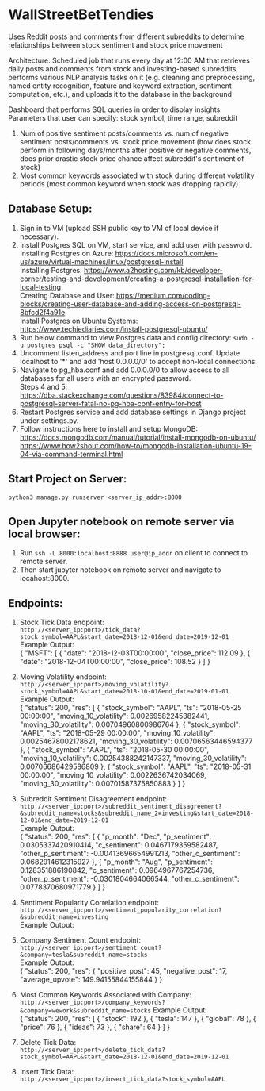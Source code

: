 # WallStreetBetTendies
Uses Reddit posts and comments from different subreddits to determine relationships between stock sentiment and stock price movement

Architecture:
Scheduled job that runs every day at 12:00 AM that retrieves daily posts and comments from stock and investing-based subreddits, performs various NLP analysis tasks on it (e.g. cleaning and preprocessing, named entity recognition, feature and keyword extraction, sentiment computation, etc.), and uploads it to the database in the background

Dashboard that performs SQL queries in order to display insights:
Parameters that user can specify: stock symbol, time range, subreddit
1. Num of positive sentiment posts/comments vs. num of negative sentiment posts/comments vs. stock price movement (how does stock perform in following days/months after positive or negative comments, does prior drastic stock price chance affect subreddit's sentiment of stock)
2. Most common keywords associated with stock during different volatility periods (most common keyword when stock was dropping rapidly)

## Database Setup:
1. Sign in to VM (upload SSH public key to VM of local device if necessary).
2. Install Postgres SQL on VM, start service, and add user with password.  
Installing Postgres on Azure: https://docs.microsoft.com/en-us/azure/virtual-machines/linux/postgresql-install  
Installing Postgres: https://www.a2hosting.com/kb/developer-corner/testing-and-development/creating-a-postgresql-installation-for-local-testing  
Creating Database and User: https://medium.com/coding-blocks/creating-user-database-and-adding-access-on-postgresql-8bfcd2f4a91e  
Install Postgres on Ubuntu Systems: https://www.techiediaries.com/install-postgresql-ubuntu/  
3. Run below command to view Postgres data and config directory:
```sudo -u postgres psql -c "SHOW data_directory";```
4. Uncomment listen_address and port line in postgresql.conf. Update localhost to '*' and add 'host 0.0.0.0/0' to accept non-local connections.
5. Navigate to pg_hba.conf and add 0.0.0.0/0 to allow access to all databases for all users with an encrypted password.  
Steps 4 and 5: https://dba.stackexchange.com/questions/83984/connect-to-postgresql-server-fatal-no-pg-hba-conf-entry-for-host
6. Restart Postgres service and add database settings in Django project under settings.py. 
7. Follow instructions here to install and setup MongoDB:   
https://docs.mongodb.com/manual/tutorial/install-mongodb-on-ubuntu/  
https://www.how2shout.com/how-to/mongodb-installation-ubuntu-19-04-via-command-terminal.html

## Start Project on Server:
```python3 manage.py runserver <server_ip_addr>:8000```

## Open Jupyter notebook on remote server via local browser:
1. Run ```ssh -L 8000:localhost:8888 user@ip_addr``` on client to connect to remote server.
2. Then start jupyter notebook on remote server and navigate to locahost:8000. 

## Endpoints:
1. Stock Tick Data endpoint: <br>
```http://<server_ip:port>/tick_data?stock_symbol=AAPL&start_date=2018-12-01&end_date=2019-12-01``` <br>
Example Output: <br>
{
    "MSFT": [
        {
            "date": "2018-12-03T00:00:00",
            "close_price": 112.09
        },
        {
            "date": "2018-12-04T00:00:00",
            "close_price": 108.52
        }
    ]
}

2. Moving Volatility endpoint: <br>
```http://<server_ip:port>/moving_volatility?stock_symbol=AAPL&start_date=2018-10-01&end_date=2019-01-01``` <br>
Example Output: <br>
{
    "status": 200,
    "res": [
        {
            "stock_symbol": "AAPL",
            "ts": "2018-05-25 00:00:00",
            "moving_10_volatility": 0.00269582245382441,
            "moving_30_volatility": 0.00704960800986764
        },
        {
            "stock_symbol": "AAPL",
            "ts": "2018-05-29 00:00:00",
            "moving_10_volatility": 0.00254678002178621,
            "moving_30_volatility": 0.00706563446594377
        },
        {
            "stock_symbol": "AAPL",
            "ts": "2018-05-30 00:00:00",
            "moving_10_volatility": 0.00254388242147337,
            "moving_30_volatility": 0.00706686429586809
        },
        {
            "stock_symbol": "AAPL",
            "ts": "2018-05-31 00:00:00",
            "moving_10_volatility": 0.0022636742034069,
            "moving_30_volatility": 0.00701587375850883
        }
    ]
}

3. Subreddit Sentiment Disagreement endpoint: <br>
```http://<server_ip:port>/subreddit_sentiment_disagreement?&subreddit_name=stocks&subreddit_name_2=investing&start_date=2018-12-01&end_date=2019-12-01``` <br>
Example Output: <br>
{
    "status": 200,
    "res": [
        {
            "p_month": "Dec",
            "p_sentiment": 0.0305337420910414,
            "c_sentiment": 0.0467179359582487,
            "other_p_sentiment": -0.00413696654991213,
            "other_c_sentiment": 0.0682914612315927
        },
        {
            "p_month": "Aug",
            "p_sentiment": 0.128351886190842,
            "c_sentiment": 0.0964967767254736,
            "other_p_sentiment": -0.0301804664066544,
            "other_c_sentiment": 0.0778370680971779
        }
    ]
}

4. Sentiment Popularity Correlation endpoint: <br>
```http://<server_ip:port>/sentiment_popularity_correlation?&subreddit_name=investing``` <br>
Example Output: <br>


5. Company Sentiment Count endpoint: <br>
```http://<server_ip:port>/sentiment_count?&company=tesla&subreddit_name=stocks``` <br>
Example Output: <br>
{
    "status": 200,
    "res": {
        "positive_post": 45,
        "negative_post": 17,
        "average_upvote": 149.94155844155844
    }
}

6. Most Common Keywords Associated with Company: <br>
```http://<server_ip:port>/company_keywords?&company=wework&subreddit_name=stocks```
Example Output: <br>
{
    "status": 200,
    "res": [
        {
            "stock": 192
        },
        {
            "tesla": 147
        },
        {
            "global": 78
        },
        {
            "price": 76
        },
        {
            "ideas": 73
        },
        {
            "share": 64
        }
    ]
}

7. Delete Tick Data: <br>
```http://<server_ip:port>/delete_tick_data?stock_symbol=AAPL&start_date=2018-12-01&end_date=2019-12-01``` <br>

8. Insert Tick Data: <br>
```http://<server_ip:port>/insert_tick_data?stock_symbol=AAPL```
